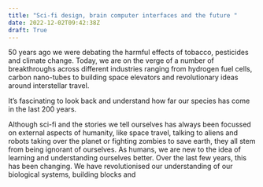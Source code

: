```yaml
---
title: "Sci-fi design, brain computer interfaces and the future "
date: 2022-12-02T09:42:38Z
draft: True
---
```


50 years ago we were debating the harmful effects of tobacco, pesticides and climate change. Today, we are on the verge of a number of breakthroughs across different industries ranging from hydrogen fuel cells, carbon nano-tubes to building space elevators and revolutionary ideas around interstellar travel. 

It’s fascinating to look back and understand how far our species has come in the last 200 years. 

Although sci-fi and the stories we tell ourselves has always been focussed on external aspects of humanity, like space travel, talking to aliens and robots taking over the planet or fighting zombies to save earth, they all stem from being ignorant of ourselves. As humans, we are new to the idea of learning and understanding ourselves better. Over the last few years, this has been changing. We have revolutionised our understanding of our biological systems, building blocks and 